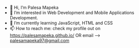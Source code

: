 - 👋 Hi, I’m Palesa Mapeka
- 👀 I’m interested in Web Development and Mobile Applications Development.
- 🌱 I’m currently learning JavaScript, HTML and CSS
- 📫 How to reach me: check my profile out on https://palesamapeka.github.io/ OR email --> palesamapeka97@gmail.com

<!---
palesamapeka/palesamapeka is a ✨ special ✨ repository because its `README.md` (this file) appears on your GitHub profile.
You can click the Preview link to take a look at your changes.
--->
